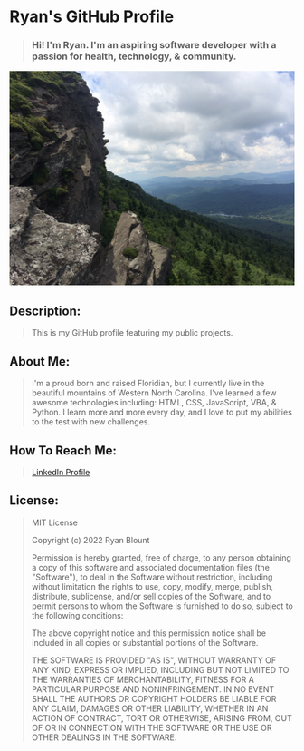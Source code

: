 # Ryan's GitHub Profile

> ### Hi! I'm Ryan. I'm an aspiring software developer with a passion for health, technology, & community.

![Grandfather Mountain](Images/Grandfather_Mountain.png "Grandfather Mountain")

## Description:

> This is my GitHub profile featuring my public projects.

## **About Me:**

> I'm a proud born and raised Floridian, but I currently live in the beautiful mountains of Western North Carolina. I've learned a few awesome technologies including: HTML, CSS, JavaScript, VBA, & Python. I learn more and more every day, and I love to put my abilities to the test with new challenges.

## **How To Reach Me:**

> [LinkedIn Profile](https://linkedin.com/in/ryan-blount-6a9758230)  

## **License:**

> MIT License
>
> Copyright (c) 2022 Ryan Blount
>
> Permission is hereby granted, free of charge, to any person obtaining a copy
> of this software and associated documentation files (the "Software"), to deal
> in the Software without restriction, including without limitation the rights
> to use, copy, modify, merge, publish, distribute, sublicense, and/or sell
> copies of the Software, and to permit persons to whom the Software is
> furnished to do so, subject to the following conditions:
>
> The above copyright notice and this permission notice shall be included in all
> copies or substantial portions of the Software.
>
> THE SOFTWARE IS PROVIDED "AS IS", WITHOUT WARRANTY OF ANY KIND, EXPRESS OR
> IMPLIED, INCLUDING BUT NOT LIMITED TO THE WARRANTIES OF MERCHANTABILITY,
> FITNESS FOR A PARTICULAR PURPOSE AND NONINFRINGEMENT. IN NO EVENT SHALL THE
> AUTHORS OR COPYRIGHT HOLDERS BE LIABLE FOR ANY CLAIM, DAMAGES OR OTHER
> LIABILITY, WHETHER IN AN ACTION OF CONTRACT, TORT OR OTHERWISE, ARISING FROM,
> OUT OF OR IN CONNECTION WITH THE SOFTWARE OR THE USE OR OTHER DEALINGS IN THE
> SOFTWARE.
